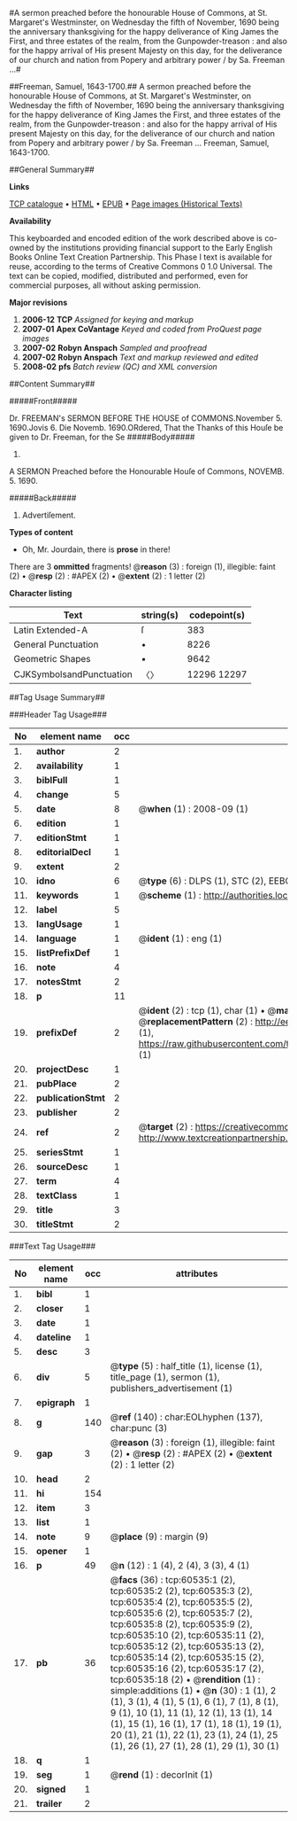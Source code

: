 #A sermon preached before the honourable House of Commons, at St. Margaret's Westminster, on Wednesday the fifth of November, 1690 being the anniversary thanksgiving for the happy deliverance of King James the First, and three estates of the realm, from the Gunpowder-treason : and also for the happy arrival of His present Majesty on this day, for the deliverance of our church and nation from Popery and arbitrary power / by Sa. Freeman ...#

##Freeman, Samuel, 1643-1700.##
A sermon preached before the honourable House of Commons, at St. Margaret's Westminster, on Wednesday the fifth of November, 1690 being the anniversary thanksgiving for the happy deliverance of King James the First, and three estates of the realm, from the Gunpowder-treason : and also for the happy arrival of His present Majesty on this day, for the deliverance of our church and nation from Popery and arbitrary power / by Sa. Freeman ...
Freeman, Samuel, 1643-1700.

##General Summary##

**Links**

[TCP catalogue](http://www.ota.ox.ac.uk/tcp/)  • 
[HTML](http://tei.it.ox.ac.uk/tcp/Texts-HTML/free/A40/A40432.html)  • 
[EPUB](http://tei.it.ox.ac.uk/tcp/Texts-EPUB/free/A40/A40432.epub) • 
[Page images (Historical Texts)](https://data.historicaltexts.jisc.ac.uk/view?pubId=eebo-12369646e&pageId=eebo-12369646e-60535-1)

**Availability**

This keyboarded and encoded edition of the
	       work described above is co-owned by the institutions
	       providing financial support to the Early English Books
	       Online Text Creation Partnership. This Phase I text is
	       available for reuse, according to the terms of Creative
	       Commons 0 1.0 Universal. The text can be copied,
	       modified, distributed and performed, even for
	       commercial purposes, all without asking permission.

**Major revisions**

1. __2006-12__ __TCP__ *Assigned for keying and markup*
1. __2007-01__ __Apex CoVantage__ *Keyed and coded from ProQuest page images*
1. __2007-02__ __Robyn Anspach__ *Sampled and proofread*
1. __2007-02__ __Robyn Anspach__ *Text and markup reviewed and edited*
1. __2008-02__ __pfs__ *Batch review (QC) and XML conversion*

##Content Summary##

#####Front#####

Dr. FREEMAN's SERMON BEFORE THE HOUSE of COMMONS.November 5. 1690.Jovis 6. Die Novemb. 1690.ORdered, That the Thanks of this Houſe be given to Dr. Freeman, for the Se
#####Body#####

1. 
A SERMON Preached before the Honourable Houſe of Commons, NOVEMB. 5. 1690.

#####Back#####

1. Advertiſement.

**Types of content**

  * Oh, Mr. Jourdain, there is **prose** in there!

There are 3 **ommitted** fragments! 
 @__reason__ (3) : foreign (1), illegible: faint (2)  •  @__resp__ (2) : #APEX (2)  •  @__extent__ (2) : 1 letter (2)

**Character listing**


|Text|string(s)|codepoint(s)|
|---|---|---|
|Latin Extended-A|ſ|383|
|General Punctuation|•|8226|
|Geometric Shapes|▪|9642|
|CJKSymbolsandPunctuation|〈〉|12296 12297|

##Tag Usage Summary##

###Header Tag Usage###

|No|element name|occ|attributes|
|---|---|---|---|
|1.|__author__|2||
|2.|__availability__|1||
|3.|__biblFull__|1||
|4.|__change__|5||
|5.|__date__|8| @__when__ (1) : 2008-09 (1)|
|6.|__edition__|1||
|7.|__editionStmt__|1||
|8.|__editorialDecl__|1||
|9.|__extent__|2||
|10.|__idno__|6| @__type__ (6) : DLPS (1), STC (2), EEBO-CITATION (1), OCLC (1), VID (1)|
|11.|__keywords__|1| @__scheme__ (1) : http://authorities.loc.gov/ (1)|
|12.|__label__|5||
|13.|__langUsage__|1||
|14.|__language__|1| @__ident__ (1) : eng (1)|
|15.|__listPrefixDef__|1||
|16.|__note__|4||
|17.|__notesStmt__|2||
|18.|__p__|11||
|19.|__prefixDef__|2| @__ident__ (2) : tcp (1), char (1)  •  @__matchPattern__ (2) : ([0-9\-]+):([0-9IVX]+) (1), (.+) (1)  •  @__replacementPattern__ (2) : http://eebo.chadwyck.com/downloadtiff?vid=$1&page=$2 (1), https://raw.githubusercontent.com/textcreationpartnership/Texts/master/tcpchars.xml#$1 (1)|
|20.|__projectDesc__|1||
|21.|__pubPlace__|2||
|22.|__publicationStmt__|2||
|23.|__publisher__|2||
|24.|__ref__|2| @__target__ (2) : https://creativecommons.org/publicdomain/zero/1.0/ (1), http://www.textcreationpartnership.org/docs/. (1)|
|25.|__seriesStmt__|1||
|26.|__sourceDesc__|1||
|27.|__term__|4||
|28.|__textClass__|1||
|29.|__title__|3||
|30.|__titleStmt__|2||


###Text Tag Usage###

|No|element name|occ|attributes|
|---|---|---|---|
|1.|__bibl__|1||
|2.|__closer__|1||
|3.|__date__|1||
|4.|__dateline__|1||
|5.|__desc__|3||
|6.|__div__|5| @__type__ (5) : half_title (1), license (1), title_page (1), sermon (1), publishers_advertisement (1)|
|7.|__epigraph__|1||
|8.|__g__|140| @__ref__ (140) : char:EOLhyphen (137), char:punc (3)|
|9.|__gap__|3| @__reason__ (3) : foreign (1), illegible: faint (2)  •  @__resp__ (2) : #APEX (2)  •  @__extent__ (2) : 1 letter (2)|
|10.|__head__|2||
|11.|__hi__|154||
|12.|__item__|3||
|13.|__list__|1||
|14.|__note__|9| @__place__ (9) : margin (9)|
|15.|__opener__|1||
|16.|__p__|49| @__n__ (12) : 1 (4), 2 (4), 3 (3), 4 (1)|
|17.|__pb__|36| @__facs__ (36) : tcp:60535:1 (2), tcp:60535:2 (2), tcp:60535:3 (2), tcp:60535:4 (2), tcp:60535:5 (2), tcp:60535:6 (2), tcp:60535:7 (2), tcp:60535:8 (2), tcp:60535:9 (2), tcp:60535:10 (2), tcp:60535:11 (2), tcp:60535:12 (2), tcp:60535:13 (2), tcp:60535:14 (2), tcp:60535:15 (2), tcp:60535:16 (2), tcp:60535:17 (2), tcp:60535:18 (2)  •  @__rendition__ (1) : simple:additions (1)  •  @__n__ (30) : 1 (1), 2 (1), 3 (1), 4 (1), 5 (1), 6 (1), 7 (1), 8 (1), 9 (1), 10 (1), 11 (1), 12 (1), 13 (1), 14 (1), 15 (1), 16 (1), 17 (1), 18 (1), 19 (1), 20 (1), 21 (1), 22 (1), 23 (1), 24 (1), 25 (1), 26 (1), 27 (1), 28 (1), 29 (1), 30 (1)|
|18.|__q__|1||
|19.|__seg__|1| @__rend__ (1) : decorInit (1)|
|20.|__signed__|1||
|21.|__trailer__|2||

